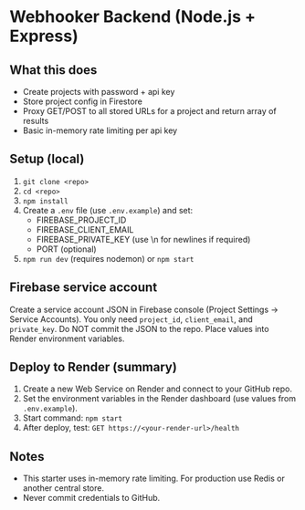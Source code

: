 # Webhooker Backend (Node.js + Express)

## What this does
- Create projects with password + api key
- Store project config in Firestore
- Proxy GET/POST to all stored URLs for a project and return array of results
- Basic in-memory rate limiting per api key

## Setup (local)
1. `git clone <repo>`
2. `cd <repo>`
3. `npm install`
4. Create a `.env` file (use `.env.example`) and set:
   - FIREBASE_PROJECT_ID
   - FIREBASE_CLIENT_EMAIL
   - FIREBASE_PRIVATE_KEY (use \\n for newlines if required)
   - PORT (optional)
5. `npm run dev` (requires nodemon) or `npm start`

## Firebase service account
Create a service account JSON in Firebase console (Project Settings -> Service Accounts). You only need `project_id`, `client_email`, and `private_key`. Do NOT commit the JSON to the repo. Place values into Render environment variables.

## Deploy to Render (summary)
1. Create a new Web Service on Render and connect to your GitHub repo.
2. Set the environment variables in the Render dashboard (use values from `.env.example`).
3. Start command: `npm start`
4. After deploy, test: `GET https://<your-render-url>/health`

## Notes
- This starter uses in-memory rate limiting. For production use Redis or another central store.
- Never commit credentials to GitHub.